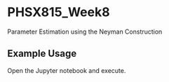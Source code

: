 # PHSX815_Week8

Parameter Estimation using the Neyman Construction

## Example Usage

Open the Jupyter notebook and execute.
